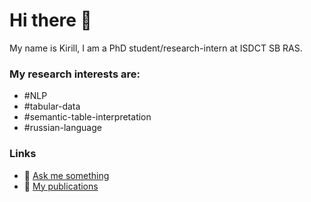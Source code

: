 # Hi there 👋

My name is Kirill, I am a PhD student/research-intern at ISDCT SB RAS. 

### My research interests are:
- \#NLP
- \#tabular-data
- \#semantic-table-interpretation
- \#russian-language

### Links
- :speech_balloon: [Ask me something](https://t.me/kirilltobola)
- :scroll: [My publications](https://www.researchgate.net/profile/Kirill-Tobola)
